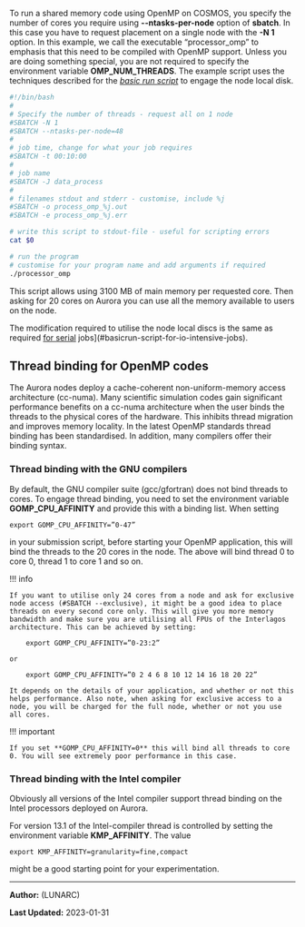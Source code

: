 To run a shared memory code using OpenMP on COSMOS, you specify the number of cores you require using **--ntasks-per-node** option of **sbatch**. In this case you have to request placement on a single node with the **-N 1** option. In this example, we call the executable “processor_omp” to emphasis that this need to be compiled with OpenMP support. Unless you are doing something special, you are not required to specify the environment variable **OMP_NUM_THREADS**. The example script uses the techniques described for the [*basic run script*](#id.oyajyndi4e55) to engage the node local disk.

```bash
#!/bin/bash
#
# Specify the number of threads - request all on 1 node
#SBATCH -N 1
#SBATCH --ntasks-per-node=48
#
# job time, change for what your job requires
#SBATCH -t 00:10:00
#
# job name
#SBATCH -J data_process
#
# filenames stdout and stderr - customise, include %j
#SBATCH -o process_omp_%j.out
#SBATCH -e process_omp_%j.err

# write this script to stdout-file - useful for scripting errors
cat $0

# run the program
# customise for your program name and add arguments if required
./processor_omp
```

This script allows using 3100 MB of main memory per requested core. Then asking for 20 cores on Aurora you can use all the memory available to users on the node.

The modification required to utilise the node local discs is the same as required [for serial](#basicrun-script-for-io-intensive-jobs) jobs](#basicrun-script-for-io-intensive-jobs).

## Thread binding for OpenMP codes

The Aurora nodes deploy a cache-coherent non-uniform-memory access architecture (cc-numa). Many scientific simulation codes gain significant performance benefits on a cc-numa architecture when the user binds the threads to the physical cores of the hardware. This inhibits thread migration and improves memory locality. In the latest OpenMP standards thread binding has been standardised. In addition, many compilers offer their binding syntax.

### Thread binding with the GNU compilers

By default, the GNU compiler suite (gcc/gfortran) does not bind threads to cores. To engage thread binding, you need to set the environment variable **GOMP_CPU_AFFINITY** and provide this with a binding list. When setting

    export GOMP_CPU_AFFINITY=”0-47”

in your submission script, before starting your OpenMP application, this will bind the threads to the 20 cores in the node. The above will bind thread 0 to core 0, thread 1 to core 1 and so on.


!!! info

    If you want to utilise only 24 cores from a node and ask for exclusive node access (#SBATCH --exclusive), it might be a good idea to place threads on every second core only. This will give you more memory bandwidth and make sure you are utilising all FPUs of the Interlagos architecture. This can be achieved by setting:

        export GOMP_CPU_AFFINITY=”0-23:2”

    or

        export GOMP_CPU_AFFINITY=”0 2 4 6 8 10 12 14 16 18 20 22”

    It depends on the details of your application, and whether or not this helps performance. Also note, when asking for exclusive access to a node, you will be charged for the full node, whether or not you use all cores.

!!! important

    If you set **GOMP_CPU_AFFINITY=0** this will bind all threads to core 0. You will see extremely poor performance in this case.


### Thread binding with the Intel compiler

Obviously all versions of the Intel compiler support thread binding on the Intel processors deployed on Aurora.

For version 13.1 of the Intel-compiler thread is controlled by setting the environment variable **KMP_AFFINITY**. The value

    export KMP_AFFINITY=granularity=fine,compact

might be a good starting point for your experimentation.

---

**Author:**
(LUNARC)

**Last Updated:**
2023-01-31

